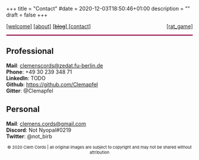 +++
title = "Contact"
#date = 2020-12-03T18:50:46+01:00
description = ""
draft = false
+++

<head>
    <link rel="stylesheet" href="/config.css">
</head>

<div>
    <div id="link_bar">
        <a href="http://localhost:1313/welcome"><selected>[welcome]</selected></a> 
        <a href="http://localhost:1313/about">[about]</a>
        <a href="http://localhost:1313/professional/landing">[<strike>blog</strike>] </a>
        <a href="http://localhost:1313/contact">[contact]</a>
        <span style="float:right;">
            <a href="http://localhost:1313/rat_game/landing">[rat_game]</a>
        </span>
    </div>  
</div>
<hr style="border:1px solid #e92d7d"> </hr>

## Professional
**Mail**: clemenscords@zedat.fu-berlin.de <br>
**Phone**: +49 30 239 348 71 <br>
**LinkedIn**: TODO <br>
**Github**: https://github.com/Clemapfel <br>
**Gitter**: @Clemapfel <br>

## Personal
**Mail**: clemens.cords@gmail.com <br>
**Discord**: Not Nyopal#0219 <br>
**Twitter**: @not_birb <br>


<footer>
  <div markdown="1">
    <center>
    <p style="font-size:11px">
    &copy 2020 Clem Cords | all original images are subject to copyright and may not be shared without attribution <br>
    </center>
    </p>
  </div>
</footer>


